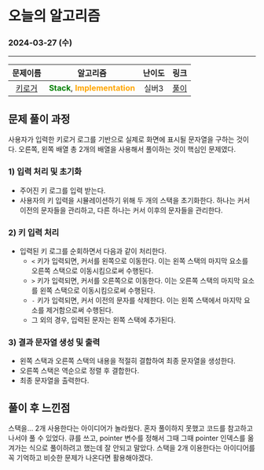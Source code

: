 # **오늘의 알고리즘**
### 2024-03-27 (수)
---

문제이름|알고리즘|난이도|링크|
|:---:|:---:|:---:|:---:|
|[키로거](https://www.acmicpc.net/problem/5397)|<span style="color:green">**Stack**</span>, <span style="color:orange">**Implementation**</span>|실버3|[풀이](https://github.com/hotchapa/Algorithm/blob/660c17aa9a0ff5b35c1a893e230906da7b798b76/JS/Baekjoon/5397.js)|

## 문제 풀이 과정

사용자가 입력한 키로거 로그를 기반으로 실제로 화면에 표시될 문자열을 구하는 것이다.
오른쪽, 왼쪽 배열 총 2개의 배열을 사용해서 풀이하는 것이 핵심인 문제였다.

### 1) 입력 처리 및 초기화
- 주어진 키 로그를 입력 받는다.
- 사용자의 키 입력을 시뮬레이션하기 위해 두 개의 스택을 초기화한다. 하나는 커서 이전의 문자들을 관리하고, 다른 하나는 커서 이후의 문자들을 관리한다.

### 2) 키 입력 처리
- 입력된 키 로그를 순회하면서 다음과 같이 처리한다.
  - `<` 키가 입력되면, 커서를 왼쪽으로 이동한다. 이는 왼쪽 스택의 마지막 요소를 오른쪽 스택으로 이동시킴으로써 수행된다.
  - `>` 키가 입력되면, 커서를 오른쪽으로 이동한다. 이는 오른쪽 스택의 마지막 요소를 왼쪽 스택으로 이동시킴으로써 수행된다.
  - `-` 키가 입력되면, 커서 이전의 문자를 삭제한다. 이는 왼쪽 스택에서 마지막 요소를 제거함으로써 수행된다.
  - 그 외의 경우, 입력된 문자는 왼쪽 스택에 추가된다.

### 3) 결과 문자열 생성 및 출력
- 왼쪽 스택과 오른쪽 스택의 내용을 적절히 결합하여 최종 문자열을 생성한다.
- 오른쪽 스택은 역순으로 정렬 후 결합한다.
- 최종 문자열을 출력한다.

## 풀이 후 느낀점
스택을... 2개 사용한다는 아이디어가 놀라웠다. 혼자 풀이하지 못했고 코드를 참고하고 나서야 풀 수 있었다. 큐를 쓰고, pointer 변수를 정해서 그때 그때 pointer 인덱스를 옮겨가는 식으로 풀이하려고 했는데 잘 안되고 말았다. 스택을 2개 이용한다는 아이디어를 꼭 기억하고 비슷한 문제가 나온다면 활용해야겠다.